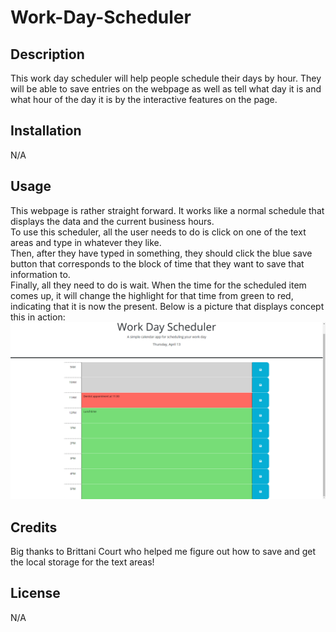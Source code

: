 # Work-Day-Scheduler

## Description

This work day scheduler will help people schedule their days by hour. They will be able to save entries on the webpage as well as tell what day it is and what hour of the day it is by the interactive features on the page.

## Installation

N/A

## Usage

This webpage is rather straight forward. It works like a normal schedule that displays the data and the current business hours. <br/>
To use this scheduler, all the user needs to do is click on one of the text areas and type in whatever they like. <br/>
Then, after they have typed in something, they should click the blue save button that corresponds to the block of time that they want to save that information to. <br/>
Finally, all they need to do is wait. When the time for the scheduled item comes up, it will change the highlight for that time from green to red, indicating that it is now the present. Below is a picture that displays concept this in action: <br/>
![Workday Schedule Example](./assests/images/workdayScheduler.png)

## Credits

Big thanks to Brittani Court who helped me figure out how to save and get the local storage for the text areas!

## License

N/A